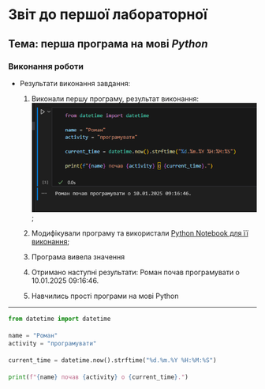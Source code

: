 # Звіт до першої лабораторної
## Тема: перша програма на мові *Python*

### Виконання роботи
- Результати виконання завдання:
    1. Виконали першу програму, результат виконання: ![alt](img1.png);
    1. Модифікували програму та використали [Python Notebook для її виконання](lab1.ipynb);
    
    
    
    1. Програма вивела значення
    1. Отримано наступні результати: 
Роман почав програмувати о 10.01.2025 09:16:46.
    5. Навчились прості програми на мові Python



___


```Python
from datetime import datetime

name = "Роман"
activity = "програмувати"

current_time = datetime.now().strftime("%d.%m.%Y %H:%M:%S")

print(f"{name} почав {activity} о {current_time}.")




```
